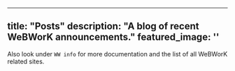 ---
title: "Posts"
description: "A blog of recent WeBWorK announcements."
featured_image: ''
----

Also look under `WW info` for more documentation and the list of all WeBWorK related sites.